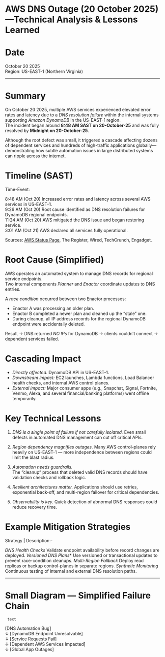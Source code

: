 # AWS DNS Outage (20 October 2025)—Technical Analysis & Lessons Learned

# Date
October 20 2025  
Region: US-EAST-1 (Northern Virginia)

--------------------------------------------
# Summary

On October 20 2025, multiple AWS services experienced elevated error rates and latency due to a *DNS resolution failure* within the internal systems supporting *Amazon DynamoDB* in the US-EAST-1 region.  
The incident began around **8:48 AM SAST on 20-October-25** and was fully resolved by **Midnight on 20-October-25**.

Although the root defect was small, it triggered a cascade affecting dozens of dependent services and hundreds of high-traffic applications globally—demonstrating how subtle automation issues in large distributed systems can ripple across the internet.


# Timeline (SAST)

Time-Event:

8:48 AM (Oct 20) Increased error rates and latency across several AWS services in US-EAST-1.                                        
9:26 AM (Oct 20) Root cause identified as DNS resolution failures for DynamoDB regional endpoints.                                  
11:24 AM (Oct 20) AWS mitigated the DNS issue and began restoring service.                                                          
3:01 AM (Oct 21) AWS declared all services fully operational.                                                                       


Sources: [AWS Status Page](https://status.aws.amazon.com/), The Register, Wired, TechCrunch, Engadget.

# Root Cause (Simplified)

AWS operates an automated system to manage DNS records for regional service endpoints.  
Two internal components *Planner* and *Enactor* coordinate updates to DNS entries.

A *race condition* occurred between two Enactor processes:
- Enactor A was processing an older plan.
- Enactor B completed a newer plan and cleaned up the “stale” one.
- During cleanup, all IP address records for the regional DynamoDB endpoint were accidentally deleted.

Result → DNS returned *NO IPs* for DynamoDB → clients couldn’t connect → dependent services failed.


# Cascading Impact

- *Directly affected:* DynamoDB API in US-EAST-1.  
- *Downstream impact:* EC2 launches, Lambda functions, Load Balancer health checks, and internal AWS control planes.  
- *External impact:* Major consumer apps (e.g., Snapchat, Signal, Fortnite, Venmo, Alexa, and several financial/banking platforms)  went offline temporarily.


# Key Technical Lessons

1. *DNS is a single point of failure if not carefully isolated.* 
   Even small defects in automated DNS management can cut off critical APIs.

2. *Region dependency magnifies outages.* 
   Many AWS control-planes rely heavily on US-EAST-1 — more independence between regions could limit the blast radius.

3. *Automation needs guardrails.*  
   The “cleanup” process that deleted valid DNS records should have validation checks and rollback logic.

4. *Resilient architectures matter.* 
   Applications should use retries, exponential back-off, and multi-region failover for critical dependencies.

5. *Observability is key.* 
   Quick detection of abnormal DNS responses could reduce recovery time.

# Example Mitigation Strategies

 Strategy | Description:-

 *DNS Health Checks* Validate endpoint availability before record changes are deployed. 
  *Versioned DNS Plans**  Use versioned or transactional updates to prevent race-condition cleanups. 
  *Multi-Region Fallback*  Deploy read replicas or backup control-planes in separate regions.  *Synthetic Monitoring*  Continuous testing of internal and external DNS resolution paths. 

----------------------------

# Small Diagram — Simplified Failure Chain
     text
[DNS Automation Bug]                                                                                                                
        ↓
[DynamoDB Endpoint Unresolvable]                                                                                                    
        ↓
[Service Requests Fail]                                                                                                             
        ↓
[Dependent AWS Services Impacted]                                                                                                   
        ↓
[Global App Outages]                                                                                                                
